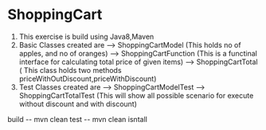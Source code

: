 # ShoppingCart

1. This exercise is build using Java8,Maven
2. Basic Classes created are 
--> ShoppingCartModel (This holds no of apples, and no of oranges)
--> ShoppingCartFunction (This is a functinal interface for calculating total price of given items)
--> ShoppingCartTotal ( This class holds two methods priceWithOutDiscount,priceWithDiscount)
3. Test Classes created are 
--> ShoppingCartModelTest 
--> ShoppingCartTotalTest (This will show all possible scenario for execute without discount and with discount)

build 
--   mvn clean test
--   mvn clean isntall
